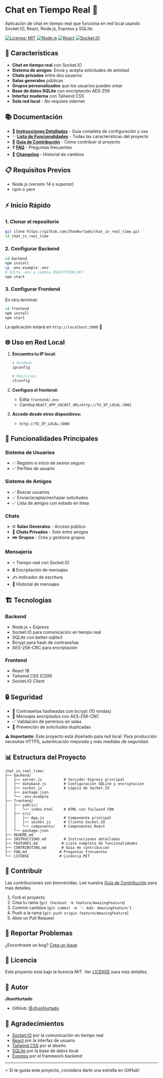 # Chat en Tiempo Real 💬

Aplicación de chat en tiempo real que funciona en red local usando Socket.IO, React, Node.js, Express y SQLite.

[![License: MIT](https://img.shields.io/badge/License-MIT-yellow.svg)](https://opensource.org/licenses/MIT)
[![Node.js](https://img.shields.io/badge/Node.js-14+-green.svg)](https://nodejs.org)
[![React](https://img.shields.io/badge/React-18-blue.svg)](https://reactjs.org)
[![Socket.IO](https://img.shields.io/badge/Socket.IO-4.6-black.svg)](https://socket.io)

## 🚀 Características

- **Chat en tiempo real** con Socket.IO
- **Sistema de amigos**: Envía y acepta solicitudes de amistad
- **Chats privados** entre dos usuarios
- **Salas generales** públicas
- **Grupos personalizados** que los usuarios pueden crear
- **Base de datos SQLite** con encriptación AES-256
- **Interfaz moderna** con Tailwind CSS
- **Solo red local** - No requiere internet

## 📚 Documentación

- 📖 **[Instrucciones Detalladas](INSTRUCTIONS.md)** - Guía completa de configuración y uso
- ✨ **[Lista de Funcionalidades](FEATURES.md)** - Todas las características del proyecto
- 🤝 **[Guía de Contribución](CONTRIBUTING.md)** - Cómo contribuir al proyecto
- ❓ **[FAQ](FAQ.md)** - Preguntas frecuentes
- 📝 **[Changelog](CHANGELOG.md)** - Historial de cambios

## 📋 Requisitos Previos

- Node.js (versión 14 o superior)
- npm o yarn

## ⚡ Inicio Rápido

### 1. Clonar el repositorio

```bash
git clone https://github.com/JhonHurtado/chat_in_real_time.git
cd chat_in_real_time
```

### 2. Configurar Backend

```bash
cd backend
npm install
cp .env.example .env
# Edita .env y cambia ENCRYPTION_KEY
npm start
```

### 3. Configurar Frontend

En otra terminal:

```bash
cd frontend
npm install
npm start
```

La aplicación estará en `http://localhost:3000` 🎉

## 🌐 Uso en Red Local

1. **Encuentra tu IP local:**
   ```bash
   # Windows
   ipconfig
   
   # Mac/Linux
   ifconfig
   ```

2. **Configura el frontend:**
   - Edita `frontend/.env`
   - Cambia `REACT_APP_SOCKET_URL=http://TU_IP_LOCAL:3001`

3. **Accede desde otros dispositivos:**
   - `http://TU_IP_LOCAL:3000`

## 📱 Funcionalidades Principales

### Sistema de Usuarios
- ✅ Registro e inicio de sesión seguro
- ✅ Perfiles de usuario

### Sistema de Amigos
- ✅ Buscar usuarios
- ✅ Enviar/aceptar/rechazar solicitudes
- ✅ Lista de amigos con estado en línea

### Chats
- 🌐 **Salas Generales** - Acceso público
- 👥 **Chats Privados** - Solo entre amigos
- 👪 **Grupos** - Crea y gestiona grupos

### Mensajería
- ⚡ Tiempo real con Socket.IO
- 🔒 Encriptación de mensajes
- ✍️ Indicador de escritura
- 📜 Historial de mensajes

## 🏗️ Tecnologías

### Backend
- Node.js + Express
- Socket.IO para comunicación en tiempo real
- SQLite con better-sqlite3
- Bcrypt para hash de contraseñas
- AES-256-CBC para encriptación

### Frontend
- React 18
- Tailwind CSS (CDN)
- Socket.IO Client

## 🔒 Seguridad

- 🔐 Contraseñas hasheadas con bcrypt (10 rondas)
- 🔏 Mensajes encriptados con AES-256-CBC
- ✅ Validación de permisos en salas
- 🚫 Prevención de solicitudes duplicadas

**⚠️ Importante:** Este proyecto está diseñado para red local. Para producción necesitas HTTPS, autenticación mejorada y más medidas de seguridad.

## 📊 Estructura del Proyecto

```
chat_in_real_time/
├── backend/
│   ├── server.js          # Servidor Express principal
│   ├── database.js        # Configuración SQLite y encriptación
│   ├── socket.js          # Lógica de Socket.IO
│   ├── package.json
│   └── .env.example
├── frontend/
│   ├── public/
│   │   └── index.html     # HTML con Tailwind CDN
│   ├── src/
│   │   ├── App.js         # Componente principal
│   │   ├── socket.js      # Cliente Socket.IO
│   │   └── components/    # Componentes React
│   └── package.json
├── README.md
├── INSTRUCTIONS.md        # Instrucciones detalladas
├── FEATURES.md           # Lista completa de funcionalidades
├── CONTRIBUTING.md       # Guía de contribución
├── FAQ.md               # Preguntas frecuentes
└── LICENSE              # Licencia MIT
```

## 🤝 Contribuir

Las contribuciones son bienvenidas. Lee nuestra [Guía de Contribución](CONTRIBUTING.md) para más detalles.

1. Fork el proyecto
2. Crea tu rama (`git checkout -b feature/AmazingFeature`)
3. Commit cambios (`git commit -m '✨ Add: AmazingFeature'`)
4. Push a la rama (`git push origin feature/AmazingFeature`)
5. Abre un Pull Request

## 🐛 Reportar Problemas

¿Encontraste un bug? [Crea un Issue](https://github.com/JhonHurtado/chat_in_real_time/issues)

## 📄 Licencia

Este proyecto está bajo la licencia MIT. Ver [LICENSE](LICENSE) para más detalles.

## 👤 Autor

**JhonHurtado**

- GitHub: [@JhonHurtado](https://github.com/JhonHurtado)

## 🙏 Agradecimientos

- [Socket.IO](https://socket.io) por la comunicación en tiempo real
- [React](https://react.dev) por la interfaz de usuario
- [Tailwind CSS](https://tailwindcss.com) por el diseño
- [SQLite](https://www.sqlite.org) por la base de datos local
- [Express](https://expressjs.com) por el framework backend

---

⭐ Si te gusta este proyecto, considera darle una estrella en GitHub!
